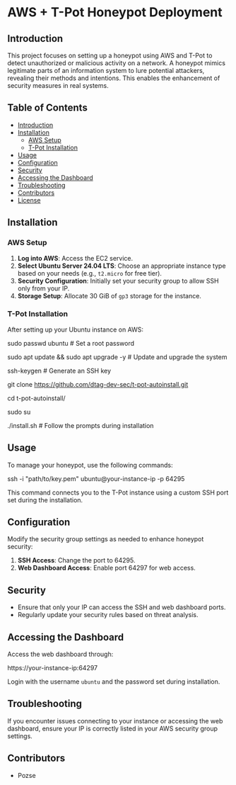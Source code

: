 # AWS + T-Pot Honeypot Deployment

## Introduction

This project focuses on setting up a honeypot using AWS and T-Pot to detect unauthorized or malicious activity on a network. A honeypot mimics legitimate parts of an information system to lure potential attackers, revealing their methods and intentions. This enables the enhancement of security measures in real systems.

## Table of Contents

- [Introduction](#introduction)
- [Installation](#installation)
  - [AWS Setup](#aws-setup)
  - [T-Pot Installation](#t-pot-installation)
- [Usage](#usage)
- [Configuration](#configuration)
- [Security](#security)
- [Accessing the Dashboard](#accessing-the-dashboard)
- [Troubleshooting](#troubleshooting)
- [Contributors](#contributors)
- [License](#license)

## Installation

### AWS Setup

1. **Log into AWS**: Access the EC2 service.
2. **Select Ubuntu Server 24.04 LTS**: Choose an appropriate instance type based on your needs (e.g., `t2.micro` for free tier).
3. **Security Configuration**: Initially set your security group to allow SSH only from your IP.
4. **Storage Setup**: Allocate 30 GiB of `gp3` storage for the instance.

### T-Pot Installation

After setting up your Ubuntu instance on AWS:


sudo passwd ubuntu  # Set a root password

sudo apt update && sudo apt upgrade -y  # Update and upgrade the system

ssh-keygen  # Generate an SSH key

git clone https://github.com/dtag-dev-sec/t-pot-autoinstall.git

cd t-pot-autoinstall/

sudo su

./install.sh  # Follow the prompts during installation


## Usage

To manage your honeypot, use the following commands:


ssh -i "path/to/key.pem" ubuntu@your-instance-ip -p 64295


This command connects you to the T-Pot instance using a custom SSH port set during the installation.

## Configuration

Modify the security group settings as needed to enhance honeypot security:

1. **SSH Access**: Change the port to 64295.
2. **Web Dashboard Access**: Enable port 64297 for web access.

## Security

- Ensure that only your IP can access the SSH and web dashboard ports.
- Regularly update your security rules based on threat analysis.

## Accessing the Dashboard

Access the web dashboard through:

https://your-instance-ip:64297

Login with the username `ubuntu` and the password set during installation.

## Troubleshooting

If you encounter issues connecting to your instance or accessing the web dashboard, ensure your IP is correctly listed in your AWS security group settings.

## Contributors

- Pozse

